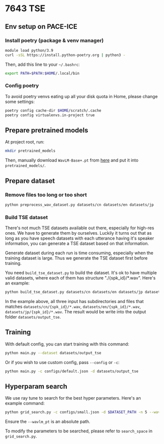 # 7643 TSE

## Env setup on PACE-ICE

### Install poetry (package & venv manager)

```bash
module load python/3.9
curl -sSL https://install.python-poetry.org | python3 -
```

Then, add this line to your `~/.bashrc`:

```bash
export PATH=$PATH:$HOME/.local/bin
```

### Config poetry

To avoid poetry venvs eating up all your disk quota in Home, please change some settings:

```bash
poetry config cache-dir $HOME/scratch/.cache
poetry config virtualenvs.in-project true
```

## Prepare pretrained models

At project root, run:

```bash
mkdir pretrained_models
```

Then, manually download `WavLM-Base+.pt` from [here](https://drive.google.com/file/d/1-zlAj2SyVJVsbhifwpTlAfrgc9qu-HDb/view?usp=share_link) and put it into `pretrained_models/`.

## Prepare dataset

### Remove files too long or too short

```bash
python preprocess_wav_dataset.py datasets/cn datasets/en datasets/jp
```

### Build TSE dataset

There's not much TSE datasets available out there, especially for high-res ones. We have to generate them by ourselves. Luckily it turns out that as long as you have speech datasets with each utterance having it's speaker information, you can generate a TSE dataset based on that information.

Generate dataset during each run is time consuming, especially when the training dataset is large. Thus we generate the TSE dataset first before training.

You need `build_tse_dataset.py` to build the dataset. It's ok to have multiple valid datasets, where each of them has structure "./{spk_id}/*.wav". Here's an example:

```bash
python build_tse_dataset.py datasets/cn datasets/en datasets/jp datasets/output_tse
```

In the example above, all three input has subdirectories and files that matches `datasets/cn/{spk_id}/*.wav`, `datasets/en/{spk_id}/*.wav`, `datasets/jp/{spk_id}/*.wav`. The result would be write into the output folder `datasets/output_tse`.

## Training

With default config, you can start training with this command:

```bash
python main.py --dataset datasets/output_tse
```

Or if you wish to use custom config, pass `--config` or `-c`:

```bash
python main.py -c configs/default.json -d datasets/output_tse
```

## Hyperparam search

We use ray tune to search for the best hyper parameters. Here's an example command:

```bash
python grid_search.py -c configs/small.json -d $DATASET_PATH -n 5 --wavlm_pt $(pwd)/pretrained_models/WavLM-Base+.pt
```

Ensure the `--wavlm_pt` is an absolute path.

To modify the parameters to be searched, please refer to `search_space` in `grid_search.py`.
